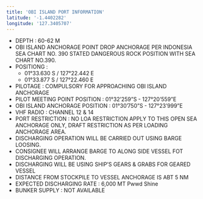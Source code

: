 ```yaml
---
title: 'OBI ISLAND PORT INFORMATION'
latitude: '-1.4402282'
longitude: '127.3405707'
---
```


- DEPTH : 60-62 M 
- OBI ISLAND ANCHORAGE POINT DROP ANCHORAGE PER INDONESIA SEA CHART NO. 390 STATED DANGEROUS ROCK POSITION WITH SEA CHART NO.390.
- POSITIONG : 
    - 01°33.630 S / 127°22.442 E 
    - 01°33.877 S / 127°22.460 E
- PILOTAGE : COMPULSORY FOR APPROACHING OBI ISLAND ANCHORAGE
- PILOT MEETING POINT POSITION : 01°32’259”S - 127°20’559”E
- OBI ISLAND ANCHORAGE POSITION : 01°30’750”S - 127°23’999”E
- VHF RADIO : CHANNEL 12 & 14
- PORT RESTRICTION : NO LOA RESTRICTION APPLY TO THIS OPEN SEA ANCHORAGE ONLY, DRAFT RESTRICTION AS PER LOADING ANCHORAGE AREA.
- DISCHARGING OPERATION WILL BE CARRIED OUT USING BARGE LOOSING.
- CONSIGNEE WILL ARRANGE BARGE TO ALONG SIDE VESSEL FOT DISCHARGING OPERATION.
- DISCHARGING WILL BE USING SHIP’S GEARS & GRABS FOR GEARED VESSEL
- DISTANCE FROM STOCKPILE TO VESSEL ANCHORAGE IS ABT 5 NM
- EXPECTED DISCHARGING RATE : 6,000 MT Pwwd Shine
- BUNKER SUPPLY : NOT AVAILABLE
